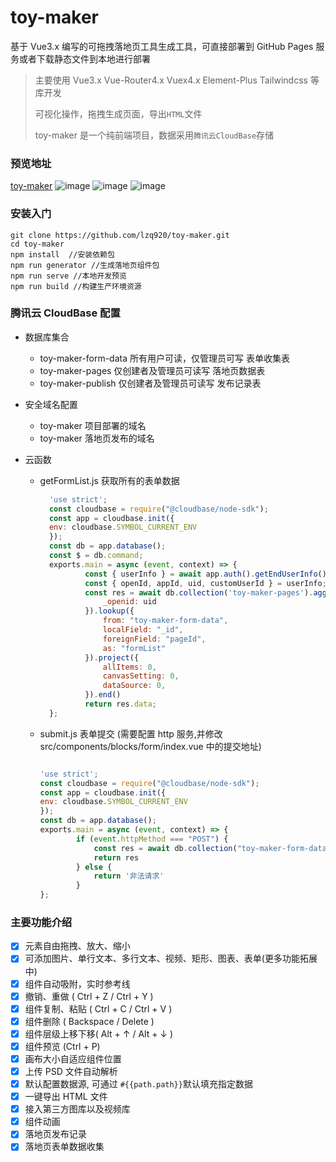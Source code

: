 # toy-maker

基于 Vue3.x 编写的可拖拽落地页工具生成工具，可直接部署到 GitHub Pages 服务或者下载静态文件到本地进行部署
> 主要使用 Vue3.x Vue-Router4.x Vuex4.x Element-Plus Tailwindcss 等库开发
>
> 可视化操作，拖拽生成页面，导出```HTML```文件
> 
> toy-maker 是一个纯前端项目，数据采用```腾讯云CloudBase```存储


### 预览地址

[toy-maker](https://toy-maker.vercel.app/)
![image](https://cdn.jsdelivr.net/gh/lzq920/picx-image-host@master/20210325/image.2lvatjhnm280.png)
![image](https://cdn.jsdelivr.net/gh/lzq920/picx-image-host@master/20210325/image.635xpu7w3ik0.png)
![image](https://cdn.jsdelivr.net/gh/lzq920/picx-image-host@master/20210325/image.2lvatjhnm280.png)

### 安装入门

```
git clone https://github.com/lzq920/toy-maker.git
cd toy-maker
npm install  //安装依赖包
npm run generator //生成落地页组件包
npm run serve //本地开发预览
npm run build //构建生产环境资源
```
### 腾讯云 CloudBase 配置

- 数据库集合
    - toy-maker-form-data 所有用户可读，仅管理员可写 表单收集表
    - toy-maker-pages 仅创建者及管理员可读写 落地页数据表
    - toy-maker-publish 仅创建者及管理员可读写 发布记录表
- 安全域名配置
    - toy-maker 项目部署的域名
    - toy-maker 落地页发布的域名
  
- 云函数
    - getFormList.js 获取所有的表单数据
      ```javascript
        'use strict';
        const cloudbase = require("@cloudbase/node-sdk");
        const app = cloudbase.init({
        env: cloudbase.SYMBOL_CURRENT_ENV
        });
        const db = app.database();
        const $ = db.command;
        exports.main = async (event, context) => {
                const { userInfo } = await app.auth().getEndUserInfo();
                const { openId, appId, uid, customUserId } = userInfo;
                const res = await db.collection('toy-maker-pages').aggregate().match({
                    _openid: uid
                }).lookup({
                    from: "toy-maker-form-data",
                    localField: "_id",
                    foreignField: "pageId",
                    as: "formList"
                }).project({
                    allItems: 0,
                    canvasSetting: 0,
                    dataSource: 0,
                }).end()
                return res.data;
        };
  
      ```
    - submit.js 表单提交 (需要配置 http 服务,并修改 src/components/blocks/form/index.vue 中的提交地址)
      ```javascript
      
      'use strict';
      const cloudbase = require("@cloudbase/node-sdk");
      const app = cloudbase.init({
      env: cloudbase.SYMBOL_CURRENT_ENV
      });
      const db = app.database();
      exports.main = async (event, context) => {
              if (event.httpMethod === "POST") {
                  const res = await db.collection("toy-maker-form-data").add(JSON.parse(event.body))
                  return res
              } else {
                  return '非法请求'
              }
      };
  
      ```
      
### 主要功能介绍

- [x] 元素自由拖拽、放大、缩小
- [x] 可添加图片、单行文本、多行文本、视频、矩形、图表、表单(更多功能拓展中)
- [x] 组件自动吸附，实时参考线
- [x] 撤销、重做 ( Ctrl + Z / Ctrl + Y )
- [x] 组件复制、粘贴 ( Ctrl + C / Ctrl + V )
- [x] 组件删除 ( Backspace / Delete )
- [x] 组件层级上移下移( Alt + ↑ / Alt + ↓ )
- [x] 组件预览 (Ctrl + P)  
- [x] 画布大小自适应组件位置
- [x] 上传 PSD 文件自动解析
- [x] 默认配置数据源, 可通过 ```#{{path.path}}```默认填充指定数据 
- [x] 一键导出 HTML 文件
- [x] 接入第三方图库以及视频库
- [x] 组件动画
- [x] 落地页发布记录
- [x] 落地页表单数据收集
